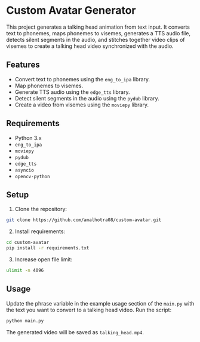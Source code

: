 # Custom Avatar Generator

This project generates a talking head animation from text input. It converts text to phonemes, maps phonemes to visemes, generates a TTS audio file, detects silent segments in the audio, and stitches together video clips of visemes to create a talking head video synchronized with the audio.

## Features

- Convert text to phonemes using the `eng_to_ipa` library.
- Map phonemes to visemes.
- Generate TTS audio using the `edge_tts` library.
- Detect silent segments in the audio using the `pydub` library.
- Create a video from visemes using the `moviepy` library.

## Requirements
- Python 3.x
- `eng_to_ipa`
- `moviepy`
- `pydub`
- `edge_tts`
- `asyncio`
- `opencv-python`

## Setup

1. Clone the repository:

```bash
git clone https://github.com/amalhotra08/custom-avatar.git
```
2. Install requirements:
```bash
cd custom-avatar
pip install -r requirements.txt
```
3. Increase open file limit:
```bash
ulimit -n 4096
```

## Usage
Update the phrase variable in the example usage section of the `main.py` with the text you want to convert to a talking head video. Run the script:
```bash
python main.py
```
The generated video will be saved as `talking_head.mp4`.